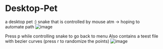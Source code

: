 # Desktop-Pet
a desktop pet :)
snake that is controlled by mouse atm -> hoping to automate path
![image](https://github.com/user-attachments/assets/ecda0f40-57c0-4d1a-8be6-8dba9210093a)

Press p while controlling snake to go back to menu
Also contains a teest file with bezier curves (press r to randomize the points)
![image](https://github.com/user-attachments/assets/a4351752-5aab-4422-bb7a-28c078b656fc)
